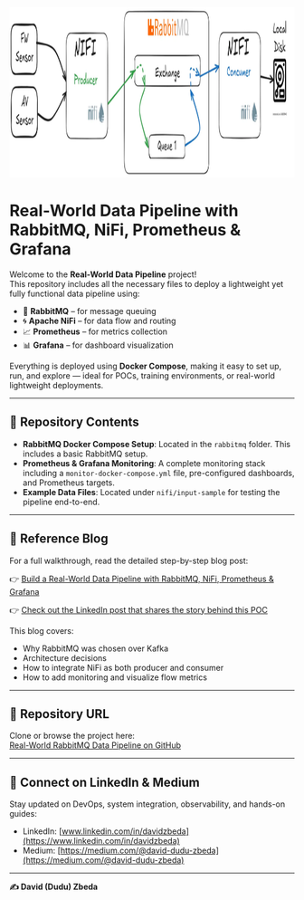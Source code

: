 <img src="./rabbitmq-flow.png" alt="Data Pipeline Flow" width="900" height="300">

# Real-World Data Pipeline with RabbitMQ, NiFi, Prometheus & Grafana

Welcome to the **Real-World Data Pipeline** project!  
This repository includes all the necessary files to deploy a lightweight yet fully functional data pipeline using:

- 🐇 **RabbitMQ** – for message queuing  
- 🌀 **Apache NiFi** – for data flow and routing  
- 📈 **Prometheus** – for metrics collection  
- 📊 **Grafana** – for dashboard visualization  

Everything is deployed using **Docker Compose**, making it easy to set up, run, and explore — ideal for POCs, training environments, or real-world lightweight deployments.

---

## 📁 Repository Contents

- **RabbitMQ Docker Compose Setup**: Located in the `rabbitmq` folder. This includes a basic RabbitMQ setup.
- **Prometheus & Grafana Monitoring**: A complete monitoring stack including a `monitor-docker-compose.yml` file, pre-configured dashboards, and Prometheus targets.
- **Example Data Files**: Located under `nifi/input-sample` for testing the pipeline end-to-end.

---

## 📖 Reference Blog

For a full walkthrough, read the detailed step-by-step blog post:

👉 [Build a Real-World Data Pipeline with RabbitMQ, NiFi, Prometheus & Grafana](https://medium.com/@david-dudu-zbeda/how-to-build-a-real-world-data-pipeline-using-rabbitmq-nifi-prometheus-grafana-c4b0c9842f35)

👉 [Check out the LinkedIn post that shares the story behind this POC]([https://www.linkedin.com/posts/davidzbeda](https://www.linkedin.com/posts/davidzbeda_rabbitmq-kafka-apachenifi-activity-7318153408060755970-sBLB?utm_source=share&utm_medium=member_desktop&rcm=ACoAAAEesQMBPLQwNtIHjRXj9ayUxruLsTnMveg))

This blog covers:
- Why RabbitMQ was chosen over Kafka
- Architecture decisions
- How to integrate NiFi as both producer and consumer
- How to add monitoring and visualize flow metrics

---

## 🔗 Repository URL

Clone or browse the project here:  
[Real-World RabbitMQ Data Pipeline on GitHub](https://github.com/dzbeda/rabbitmq.git)

---

## 🤝 Connect on LinkedIn & Medium

Stay updated on DevOps, system integration, observability, and hands-on guides:

- LinkedIn: [www.linkedin.com/in/davidzbeda](https://www.linkedin.com/in/davidzbeda)  
- Medium: [https://medium.com/@david-dudu-zbeda](https://medium.com/@david-dudu-zbeda)

---

**✍️ David (Dudu) Zbeda**


